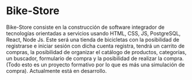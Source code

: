 # Bike-Store
Bike-Store consiste en la construcción de software integrador de tecnologías orientadas a servicios usando HTML, CSS, JS, PostgreSQL, React, Node Js.
Este será una tienda de bicicletas con la posibilidad de registrarse e iniciar sesión con dicha cuenta registra, tendrá un carrito de compras, la posibilidad de organizar el catálogo de productos, categorías, un buscador, formulario de compra y la posibilidad de realizar la compra.
(Todo esto es un proyecto formativo por lo que es más una simulación de compra).
Actualmente está en desarrollo.